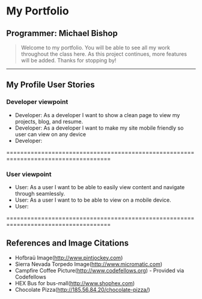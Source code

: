 # My Portfolio
Programmer: Michael Bishop
---

>Welcome to my portfolio. You will be able to see all my work throughout the class here.
As this project continues, more features will be added. Thanks for stopping by!

---

## My Profile User Stories

### Developer viewpoint

* Developer: As a developer I want to show a clean page to view my projects, blog, and resume.
* Developer: As a developer I want to make my site mobile friendly so user can view on any device
* Developer:


====================================================================================
### User viewpoint

* User: As a user I want to be able to easily view content and navigate through seamlessly.
* User: As a user I want to to be able to view on a mobile device.
* User:

====================================================================================
## References and Image Citations

* Hofbraü Image(http://www.pintjockey.com)
* Sierra Nevada Torpedo Image(http://www.micromatic.com)
* Campfire Coffee Picture(http://www.codefellows.org) - Provided via Codefellows
* HEX Bus for bus-mall(http://www.shophex.com)
* Chocolate Pizza(http://185.56.84.20/chocolate-pizza/)
